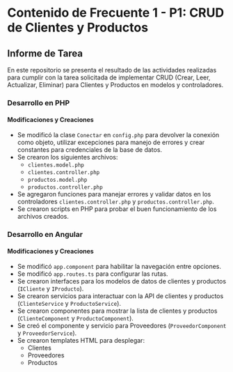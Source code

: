 # Contenido de Frecuente 1 - P1: CRUD de Clientes y Productos

## Informe de Tarea

En este repositorio se presenta el resultado de las actividades realizadas para cumplir con la tarea solicitada de implementar CRUD (Crear, Leer, Actualizar, Eliminar) para Clientes y Productos en modelos y controladores.

### Desarrollo en PHP

#### Modificaciones y Creaciones

* Se modificó la clase `Conectar` en `config.php` para devolver la conexión como objeto, utilizar excepciones para manejo de errores y crear constantes para credenciales de la base de datos.
* Se crearon los siguientes archivos:
	+ `clientes.model.php`
	+ `clientes.controller.php`
	+ `productos.model.php`
	+ `productos.controller.php`
* Se agregaron funciones para manejar errores y validar datos en los controladores `clientes.controller.php` y `productos.controller.php`.
* Se crearon scripts en PHP para probar el buen funcionamiento de los archivos creados.

### Desarrollo en Angular

#### Modificaciones y Creaciones

* Se modificó `app.component` para habilitar la navegación entre opciones.
* Se modificó `app.routes.ts` para configurar las rutas.
* Se crearon interfaces para los modelos de datos de clientes y productos (`ICliente` y `IProducto`).
* Se crearon servicios para interactuar con la API de clientes y productos (`ClienteService` y `ProductoService`).
* Se crearon componentes para mostrar la lista de clientes y productos (`ClienteComponent` y `ProductoComponent`).
* Se creó el componente y servicio para Proveedores (`ProveedorComponent` y `ProveedorService`).
* Se crearon templates HTML para desplegar:
	+ Clientes
	+ Proveedores
	+ Productos
